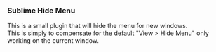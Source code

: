 ### Sublime Hide Menu

This is a small plugin that will hide the menu for new windows.  
This is simply to compensate for the default "View > Hide Menu" only working on the current window.
